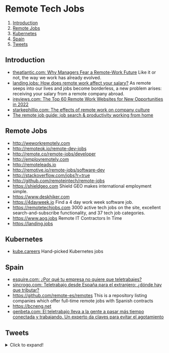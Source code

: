 # Remote Tech Jobs

1. [Introduction](#introduction)
2. [Remote Jobs](#remote-jobs)
3. [Kubernetes](#kubernetes)
4. [Spain](#spain)
5. [Tweets](#tweets)

## Introduction

- [theatlantic.com: Why Managers Fear a Remote-Work Future](https://www.theatlantic.com/ideas/archive/2021/07/work-from-home-benefits/619597/) Like it or not, the way we work has already evolved.
- [landing.jobs: How does remote work affect your salary?](https://landing.jobs/blog/how-does-remote-work-affect-your-salary/) As remote seeps into our lives and jobs become borderless, a new problem arises: receiving your salary from a remote company abroad.
- [ireviews.com: The Top 60 Remote Work Websites for New Opportunities in 2022](https://www.ireviews.com/the-top-60-remote-work-websites-for-new-opportunities-in-2022/)
- [starkephillip.com: The effects of remote work on company culture](https://starkephillip.com/the-effects-of-remote-work-on-company-culture/)
- [The remote job guide: job search & productivity working from home](https://resume.io/blog/remote-job-guide)

## Remote Jobs

- http://weworkremotely.com
- http://remoteok.io/remote-dev-jobs
- http://remote.co/remote-jobs/developer
- http://employremotely.com
- http://remoteleads.io
- http://remotive.io/remote-jobs/software-dev
- http://stackoverflow.com/jobs?r=true
- http://github.com/remoteintech/remote-jobs
- https://shieldgeo.com Shield GEO makes international employment simple.
- https://www.deskhiker.com
- https://4dayweek.io Find a 4 day work week software job.
- https://remotetechjobs.com 3000 active tech jobs on the site, excellent search-and-subscribe functionality, and 37 tech job categories.
- https://www.aog.jobs Remote IT Contractors In Time
- https://landing.jobs

## Kubernetes

- [kube.careers](https://kube.careers/) Hand-picked Kubernetes jobs

## Spain

- [esquire.com: ¿Por qué tu empresa no quiere que teletrabajes?](https://www.esquire.com/es/trabajo/a37314227/teletrabajo-volver-oficina/)
- [sincrogo.com: Teletrabajo desde España para el extranjero: ¿dónde hay que tributar?](https://sincrogo.com/blog/actualidad-fiscal-contable/teletrabajo-desde-espana-para-el-extranjero-donde-hay-que-tributar/)
- https://github.com/remote-es/remotes This is a repository listing companies which offer full-time remote jobs with Spanish contracts
- https://bcneng.net
- [genbeta.com: El teletrabajo lleva a la gente a pasar más tiempo conectada y trabajando. Un experto da claves para evitar el agotamiento](https://www.genbeta.com/a-fondo/dar-flexibilidad-obligar-a-desconexion-teletrabajo-claves-para-mejorar-productividad-tu-equipo-trabajo)

## Tweets

<details>
  <summary>Click to expand!</summary>

<center>
<blockquote class="twitter-tweet"><p lang="en" dir="ltr">Every company that has told their employees they need to come back into the office is in for a rough surprise. <br><br>PSA: Your entire eng teams are hunting for new remote jobs and not telling you they’ll be leaving soon.</p>&mdash; Randall Kanna (@RandallKanna) <a href="https://twitter.com/RandallKanna/status/1406317668378955776?ref_src=twsrc%5Etfw">June 19, 2021</a></blockquote> <script async src="https://platform.twitter.com/widgets.js" charset="utf-8"></script>

<blockquote class="twitter-tweet"><p lang="en" dir="ltr">I heard there was a dress code <a href="https://t.co/sWdWKxhhLa">pic.twitter.com/sWdWKxhhLa</a></p>&mdash; Molly Struve 🦄 (@molly_struve) <a href="https://twitter.com/molly_struve/status/1440777471259860992?ref_src=twsrc%5Etfw">September 22, 2021</a></blockquote> <script async src="https://platform.twitter.com/widgets.js" charset="utf-8"></script>
</center>
</details>
